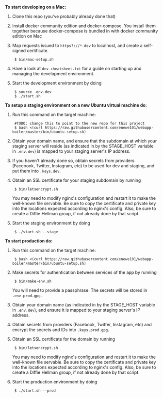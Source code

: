 **To start developing on a Mac:**

1. Clone this repo (you've probably already done that)
2. Install docker community edition and docker-compose.  You install them
   together because docker-compose is bundled in with docker community edition 
   on Mac

3. Map requests issued to `https?://*.dev` to localhost, and create a
   self-signed certificate.  

		$ bin/mac-setup.sh

4. Have a look at `dev-cheatsheet.txt` for a guide on starting up and
   managing the development environment.

5. Start the development environment by doing 

		$ source .env.dev
		$ ./start.sh

**To setup a staging environment on a new Ubuntu virtual machine do:**

1. Run this command on the target machine:

		#TODO: change this to point to the new repo for this project
        $ bash <(curl https://raw.githubusercontent.com/enewe101/webapp-boiler/master/bin/ubuntu-setup.sh)

2. Obtain your domain name, and ensure that the subdomain at which your staging
   server will reside (as indicated in by the STAGE\_HOST variable in 
   `.env.dev`) is mapped to your staging server's IP address.

3. If you haven't already done so, obtain secrets from providers (Facebook,
   Twitter, Instagram, etc) to be used for dev and staging, and put them into 
   `.keys.dev`.

4. Obtain an SSL certificate for your staging subdomain by running

        $ bin/letsencrypt.sh

   You may need to modify nginx's configuration and restart it to make the
   well-known file servable.  Be sure to copy the certificate and private
   key into the locations expected according to nginx's config.  Also, be
   sure to create a Diffie Hellman group, if not already done by that 
   script.

3. Start the staging environment by doing 

        $ ./start.sh --stage


**To start production do:**

1. Run this command on the target machine:

        $ bash <(curl https://raw.githubusercontent.com/enewe101/webapp-boiler/master/bin/ubuntu-setup.sh)

2. Make secrets for authentication between services of the app by running

        $ bin/make-env.sh

   You will need to provide a passphrase.  The secrets will be stored in 
   `.env.prod.gpg`.

2. Obtain your domain name (as indicated in by the STAGE\_HOST variable in 
   `.env.dev`), and ensure it is mapped to your staging server's IP address.

3. Obtain secrets from providers (Facebook, Twitter, Instagram, etc) and
   encrypt the secrets and IDs into `.keys.prod.gpg`.

4. Obtain an SSL certificate for the domain by running

        $ bin/letsencrypt.sh

   You may need to modify nginx's configuration and restart it to make the
   well-known file servable.  Be sure to copy the certificate and private
   key into the locations expected according to nginx's config.  Also, be
   sure to create a Diffie Hellman group, if not already done by that 
   script.

5. Start the production environment by doing 

        $ ./start.sh --prod


